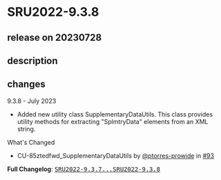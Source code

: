 # SRU2022-9.3.8

## release on 20230728

## description

## changes

9.3.8 - July 2023

* Added new utility class SupplementaryDataUtils. This class provides utility methods for extracting "SplmtryData" elements from an XML string.

What's Changed

* CU-85ztedfwd_SupplementaryDataUtils by <a class="user-mention notranslate" data-hovercard-type="user" data-hovercard-url="/users/ptorres-prowide/hovercard" data-octo-click="hovercard-link-click" data-octo-dimensions="link_type:self" href="https://github.com/ptorres-prowide">@ptorres-prowide</a> in <a class="issue-link js-issue-link" data-error-text="Failed to load title" data-id="1789504606" data-permission-text="Title is private" data-url="https://github.com/prowide/prowide-iso20022/issues/93" data-hovercard-type="pull_request" data-hovercard-url="/prowide/prowide-iso20022/pull/93/hovercard" href="https://github.com/prowide/prowide-iso20022/pull/93">#93</a>

<strong>Full Changelog</strong>: <a class="commit-link" href="https://github.com/prowide/prowide-iso20022/compare/SRU2022-9.3.7...SRU2022-9.3.8"><tt>SRU2022-9.3.7...SRU2022-9.3.8</tt></a>

